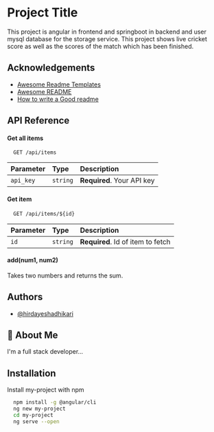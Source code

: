 
# Project Title

This project is angular in frontend and springboot in backend and user mysql database for the storage service.
This project shows live cricket score as well as the scores of the match which has been finished.




## Acknowledgements

 - [Awesome Readme Templates](https://awesomeopensource.com/project/elangosundar/awesome-README-templates)
 - [Awesome README](https://github.com/matiassingers/awesome-readme)
 - [How to write a Good readme](https://bulldogjob.com/news/449-how-to-write-a-good-readme-for-your-github-project)


## API Reference

#### Get all items

```http
  GET /api/items
```

| Parameter | Type     | Description                |
| :-------- | :------- | :------------------------- |
| `api_key` | `string` | **Required**. Your API key |

#### Get item

```http
  GET /api/items/${id}
```

| Parameter | Type     | Description                       |
| :-------- | :------- | :-------------------------------- |
| `id`      | `string` | **Required**. Id of item to fetch |

#### add(num1, num2)

Takes two numbers and returns the sum.


## Authors

- [@hirdayeshadhikari](https://www.github.com/hridayeshadhikari)


## 🚀 About Me
I'm a full stack developer...


## Installation

Install my-project with npm

```bash
  npm install -g @angular/cli
  ng new my-project
  cd my-project
  ng serve --open
```
    
